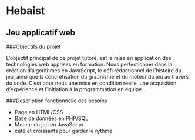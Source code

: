 # Hebaist

##   Jeu applicatif web


###Objectifs du projet

L’objectif principal de ce projet tutoré, est la mise en application des
technologies web apprises en formation.
Nous perfectionner dans la création d’algorithmes en JavaScript, le défi
rédactionnel de l’histoire du jeu, ainsi que la concrétisation du graphisme et du
moteur du jeu au travers du code.
C’est pour nous une mise en condition réelle, une acquisition d’expérience et
l’initiation à la programmation en équipe.

###Description fonctionnelle des besoins

- Page en HTML/CSS
- Base de données en PHP/SQL
- Moteur du jeu en JavaScript
- café et croissants pour garder le rythme
